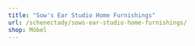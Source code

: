 ```yaml
---
title: "Sow's Ear Studio Home Furnishings"
url: /schenectady/sows-ear-studio-home-furnishings/
shop: Möbel
---
```

